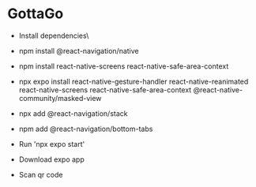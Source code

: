 # GottaGo


* Install dependencies\
* npm install @react-navigation/native
* npm install react-native-screens react-native-safe-area-context
* npx expo install react-native-gesture-handler react-native-reanimated react-native-screens react-native-safe-area-context @react-native-community/masked-view
* npx add @react-navigation/stack
* npm add @react-navigation/bottom-tabs

* Run 'npx expo start'
* Download expo app
* Scan qr code

